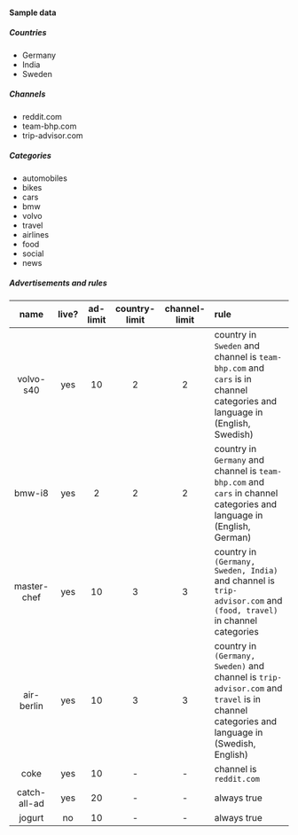 #### Sample data

##### Countries

* Germany
* India
* Sweden

##### Channels

* reddit.com
* team-bhp.com
* trip-advisor.com

##### Categories

* automobiles
* bikes
* cars
* bmw
* volvo
* travel
* airlines
* food
* social
* news

##### Advertisements and rules

| name         |live?| ad-limit | country-limit | channel-limit | rule        |
|:------------:|:---:|:--------:|:-------------:|:-------------:|:------------|
| volvo-s40    | yes | 10       | 2             | 2             | country in `Sweden` and channel is `team-bhp.com` and `cars` is in channel categories and language in (English, Swedish)
| bmw-i8       | yes | 2        | 2             | 2             | country in `Germany` and channel is `team-bhp.com` and `cars` in channel categories and language in (English, German)
| master-chef  | yes | 10       | 3             | 3             | country in `(Germany, Sweden, India)` and channel is `trip-advisor.com` and `(food, travel)` in channel categories
| air-berlin   | yes | 10       | 3             | 3             | country in `(Germany, Sweden)` and channel is `trip-advisor.com` and `travel` is in channel categories and language in (Swedish, English)
| coke         | yes | 10       | -             | -             | channel is `reddit.com`
| catch-all-ad | yes | 20       | -             | -             | always true
| jogurt       | no  | 10       | -             | -             | always true
